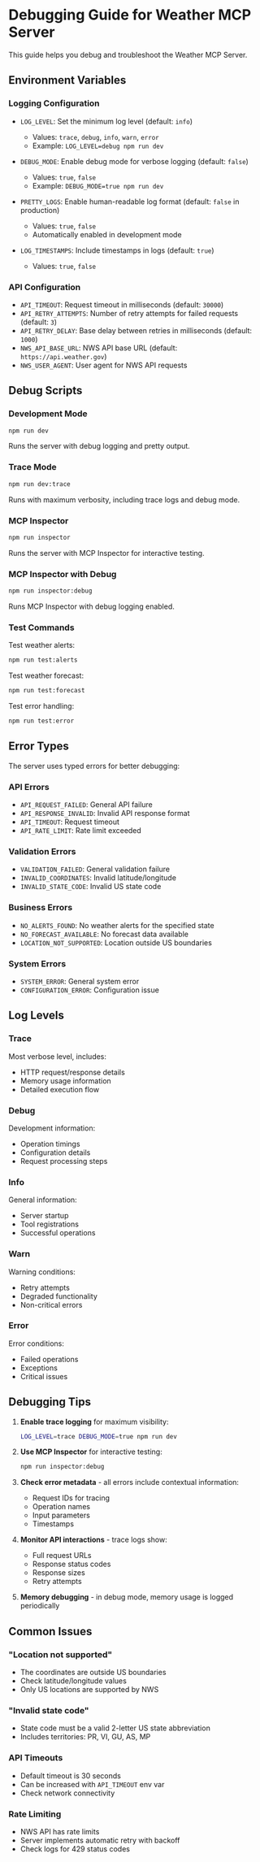 # Debugging Guide for Weather MCP Server

This guide helps you debug and troubleshoot the Weather MCP Server.

## Environment Variables

### Logging Configuration

- `LOG_LEVEL`: Set the minimum log level (default: `info`)
  - Values: `trace`, `debug`, `info`, `warn`, `error`
  - Example: `LOG_LEVEL=debug npm run dev`

- `DEBUG_MODE`: Enable debug mode for verbose logging (default: `false`)
  - Values: `true`, `false`
  - Example: `DEBUG_MODE=true npm run dev`

- `PRETTY_LOGS`: Enable human-readable log format (default: `false` in production)
  - Values: `true`, `false`
  - Automatically enabled in development mode

- `LOG_TIMESTAMPS`: Include timestamps in logs (default: `true`)
  - Values: `true`, `false`

### API Configuration

- `API_TIMEOUT`: Request timeout in milliseconds (default: `30000`)
- `API_RETRY_ATTEMPTS`: Number of retry attempts for failed requests (default: `3`)
- `API_RETRY_DELAY`: Base delay between retries in milliseconds (default: `1000`)
- `NWS_API_BASE_URL`: NWS API base URL (default: `https://api.weather.gov`)
- `NWS_USER_AGENT`: User agent for NWS API requests

## Debug Scripts

### Development Mode
```bash
npm run dev
```
Runs the server with debug logging and pretty output.

### Trace Mode
```bash
npm run dev:trace
```
Runs with maximum verbosity, including trace logs and debug mode.

### MCP Inspector
```bash
npm run inspector
```
Runs the server with MCP Inspector for interactive testing.

### MCP Inspector with Debug
```bash
npm run inspector:debug
```
Runs MCP Inspector with debug logging enabled.

### Test Commands

Test weather alerts:
```bash
npm run test:alerts
```

Test weather forecast:
```bash
npm run test:forecast
```

Test error handling:
```bash
npm run test:error
```

## Error Types

The server uses typed errors for better debugging:

### API Errors
- `API_REQUEST_FAILED`: General API failure
- `API_RESPONSE_INVALID`: Invalid API response format
- `API_TIMEOUT`: Request timeout
- `API_RATE_LIMIT`: Rate limit exceeded

### Validation Errors
- `VALIDATION_FAILED`: General validation failure
- `INVALID_COORDINATES`: Invalid latitude/longitude
- `INVALID_STATE_CODE`: Invalid US state code

### Business Errors
- `NO_ALERTS_FOUND`: No weather alerts for the specified state
- `NO_FORECAST_AVAILABLE`: No forecast data available
- `LOCATION_NOT_SUPPORTED`: Location outside US boundaries

### System Errors
- `SYSTEM_ERROR`: General system error
- `CONFIGURATION_ERROR`: Configuration issue

## Log Levels

### Trace
Most verbose level, includes:
- HTTP request/response details
- Memory usage information
- Detailed execution flow

### Debug
Development information:
- Operation timings
- Configuration details
- Request processing steps

### Info
General information:
- Server startup
- Tool registrations
- Successful operations

### Warn
Warning conditions:
- Retry attempts
- Degraded functionality
- Non-critical errors

### Error
Error conditions:
- Failed operations
- Exceptions
- Critical issues

## Debugging Tips

1. **Enable trace logging** for maximum visibility:
   ```bash
   LOG_LEVEL=trace DEBUG_MODE=true npm run dev
   ```

2. **Use MCP Inspector** for interactive testing:
   ```bash
   npm run inspector:debug
   ```

3. **Check error metadata** - all errors include contextual information:
   - Request IDs for tracing
   - Operation names
   - Input parameters
   - Timestamps

4. **Monitor API interactions** - trace logs show:
   - Full request URLs
   - Response status codes
   - Response sizes
   - Retry attempts

5. **Memory debugging** - in debug mode, memory usage is logged periodically

## Common Issues

### "Location not supported"
- The coordinates are outside US boundaries
- Check latitude/longitude values
- Only US locations are supported by NWS

### "Invalid state code"
- State code must be a valid 2-letter US state abbreviation
- Includes territories: PR, VI, GU, AS, MP

### API Timeouts
- Default timeout is 30 seconds
- Can be increased with `API_TIMEOUT` env var
- Check network connectivity

### Rate Limiting
- NWS API has rate limits
- Server implements automatic retry with backoff
- Check logs for 429 status codes